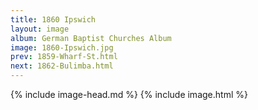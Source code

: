 ```yaml
---
title: 1860 Ipswich
layout: image
album: German Baptist Churches Album
image: 1860-Ipswich.jpg
prev: 1859-Wharf-St.html
next: 1862-Bulimba.html
---
```

{% include image-head.md %}
{% include image.html %}